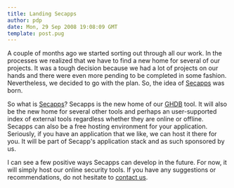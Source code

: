 ```yaml
---
title: Landing Secapps
author: pdp
date: Mon, 29 Sep 2008 19:08:09 GMT
template: post.pug
---
```


A couple of months ago we started sorting out through all our work. In the processes we realized that we have to find a new home for several of our projects. It was a tough decision because we had a lot of projects on our hands and there were even more pending to be completed in some fashion. Nevertheless, we decided to go with the plan. So, the idea of [Secapps](http://www.secapps.com) was born.

So what is [Secapps](http://www.secapps.com)? Secapps is the new home of our [GHDB](/blog/the-extreme-web-based-google-hacking-tool/) tool. It will also be the new home for several other tools and perhaps an user-supported index of external tools regardless whether they are online or offline. Secapps can also be a free hosting environment for your application. Seriously, if you have an application that we like, we can host it there for you. It will be part of Secapp's application stack and as such sponsored by us.

I can see a few positive ways Secapps can develop in the future. For now, it will simply host our online security tools. If you have any suggestions or recommendations, do not hesitate to [contact us](http://www.gnucitizen.org/contact).

